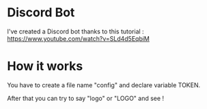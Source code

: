 # Discord Bot
I've created a Discord bot thanks to this tutorial : https://www.youtube.com/watch?v=SLd4d5EqbiM

# How it works

You have to create a file name "config" and declare variable TOKEN.

After that you can try to say "logo" or "LOGO" and see !
